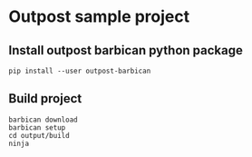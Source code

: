 # Outpost sample project

## Install outpost barbican python package

```console
pip install --user outpost-barbican
```

## Build project

```console
barbican download
barbican setup
cd output/build
ninja
```

